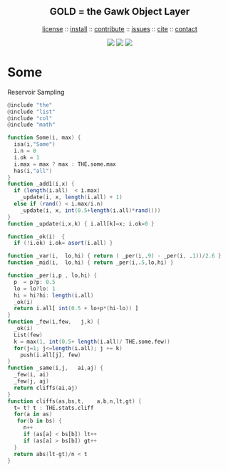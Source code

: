 <a name=top>
<h2 align=center>
     GOLD = the Gawk Object Layer
</h1>
<p align=center>
   <a    href="https://github.com/timm/awk/blob/masterREADME.md#license">license</a>
   :: <a href="https://github.com/timm/awk/blob/master/README.md#install">install</a>
   :: <a href="https://github.com/timm/awk/blob/master/README.md#contribute">contribute</a>
   :: <a href="https://github.com/timm/awk/issues">issues</a>
   :: <a href="https://github.com/timm/awk/blob/master/README.md#citation">cite</a>
   :: <a href="https://github.com/timm/awk/blob/master/README.md#contatct">contact</a>
</p>
<p align=center>
   <img src="https://img.shields.io/badge/language-gawk-orange">
   <img src="https://img.shields.io/badge/purpose-ai,se-blueviolet">
   <img src="https://img.shields.io/badge/platform-mac,*nux-informational">
</p>

# Some

Reservoir Sampling

```awk
@include "the"
@include "list"
@include "col"
@include "math"

function Some(i, max) {
  isa(i,"Some")
  i.n = 0
  i.ok = 1          
  i.max = max ? max : THE.some.max
  has(i,"all")
}
function _add1(i,x) {
  if (length(i.all)  < i.max) 
    _update(i, x, length(i.all) + 1)
  else if (rand() < i.max/i.n) 
    _update(i, x, int(0.5+length(i.all)*rand()))
}
function _update(i,x,k) { i.all[k]=x; i.ok=0 }

function _ok(i)  { 
  if (!i.ok) i.ok= asort(i.all) }

function _var(i,  lo,hi) { return ( _per(i,.9) - _per(i, .1))/2.6 }
function _mid(i,  lo,hi) { return _per(i,.5,lo,hi) }

function _per(i,p , lo,hi) {
  p  = p?p: 0.5
  lo = lo?lo: 1
  hi = hi?hi: length(i.all)
  _ok(i)
  return i.all[ int(0.5 + lo+p*(hi-lo)) ]
}
function _few(i,few,   j,k) {
  _ok(i)
  List(few)
  k = max(1, int(0.5+ length(i.all)/ THE.some.few))
  for(j=1; j<=length(i.all); j += k) 
    push(i.all[j], few)
}
function _same(i,j,   ai,aj) {
  _few(i, ai)
  _few(j, aj)
  return cliffs(ai,aj)
}
function cliffs(as,bs,t,    a,b,n,lt,gt) {
  t= t? t : THE.stats.cliff
  for(a in as)
   for(b in bs) {
     n++
     if (as[a] < bs[b]) lt++
     if (as[a] > bs[b]) gt++
  }
  return abs(lt-gt)/n < t
}
```
